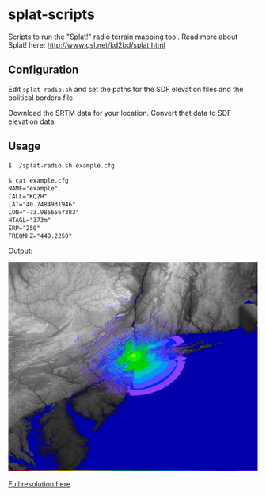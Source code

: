 # splat-scripts

Scripts to run the "Splat!" radio terrain mapping tool.  Read more about Splat!
here: http://www.qsl.net/kd2bd/splat.html

## Configuration

Edit `splat-radio.sh` and set the paths for the SDF elevation files and the
political borders file.

Download the SRTM data for your location.  Convert that data to SDF elevation
data.

## Usage

```
$ ./splat-radio.sh example.cfg
```

```
$ cat example.cfg
NAME="example"
CALL="KQ2H"
LAT="40.7484931946"
LON="-73.9856567383"
HTAGL="373m"
ERP="250"
FREQMHZ="449.2250"
```

Output:

![output map](example-map-thumb.jpg)

[Full resolution here](example-map.png)
